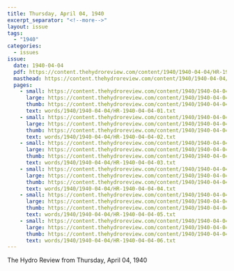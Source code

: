 ```yaml
---
title: Thursday, April 04, 1940
excerpt_separator: "<!--more-->"
layout: issue
tags:
  - "1940"
categories:
  - issues
issue:
  date: 1940-04-04
  pdf: https://content.thehydroreview.com/content/1940/1940-04-04/HR-1940-04-04.pdf
  masthead: https://content.thehydroreview.com/content/1940/1940-04-04/masthead/HR-1940-04-04.jpg
  pages:
    - small: https://content.thehydroreview.com/content/1940/1940-04-04/small/HR-1940-04-04-01.jpg
      large: https://content.thehydroreview.com/content/1940/1940-04-04/large/HR-1940-04-04-01.jpg
      thumb: https://content.thehydroreview.com/content/1940/1940-04-04/thumbnails/HR-1940-04-04-01.jpg
      text: words/1940/1940-04-04/HR-1940-04-04-01.txt
    - small: https://content.thehydroreview.com/content/1940/1940-04-04/small/HR-1940-04-04-02.jpg
      large: https://content.thehydroreview.com/content/1940/1940-04-04/large/HR-1940-04-04-02.jpg
      thumb: https://content.thehydroreview.com/content/1940/1940-04-04/thumbnails/HR-1940-04-04-02.jpg
      text: words/1940/1940-04-04/HR-1940-04-04-02.txt
    - small: https://content.thehydroreview.com/content/1940/1940-04-04/small/HR-1940-04-04-03.jpg
      large: https://content.thehydroreview.com/content/1940/1940-04-04/large/HR-1940-04-04-03.jpg
      thumb: https://content.thehydroreview.com/content/1940/1940-04-04/thumbnails/HR-1940-04-04-03.jpg
      text: words/1940/1940-04-04/HR-1940-04-04-03.txt
    - small: https://content.thehydroreview.com/content/1940/1940-04-04/small/HR-1940-04-04-04.jpg
      large: https://content.thehydroreview.com/content/1940/1940-04-04/large/HR-1940-04-04-04.jpg
      thumb: https://content.thehydroreview.com/content/1940/1940-04-04/thumbnails/HR-1940-04-04-04.jpg
      text: words/1940/1940-04-04/HR-1940-04-04-04.txt
    - small: https://content.thehydroreview.com/content/1940/1940-04-04/small/HR-1940-04-04-05.jpg
      large: https://content.thehydroreview.com/content/1940/1940-04-04/large/HR-1940-04-04-05.jpg
      thumb: https://content.thehydroreview.com/content/1940/1940-04-04/thumbnails/HR-1940-04-04-05.jpg
      text: words/1940/1940-04-04/HR-1940-04-04-05.txt
    - small: https://content.thehydroreview.com/content/1940/1940-04-04/small/HR-1940-04-04-06.jpg
      large: https://content.thehydroreview.com/content/1940/1940-04-04/large/HR-1940-04-04-06.jpg
      thumb: https://content.thehydroreview.com/content/1940/1940-04-04/thumbnails/HR-1940-04-04-06.jpg
      text: words/1940/1940-04-04/HR-1940-04-04-06.txt
---
```


The Hydro Review from Thursday, April 04, 1940

<!--more-->

